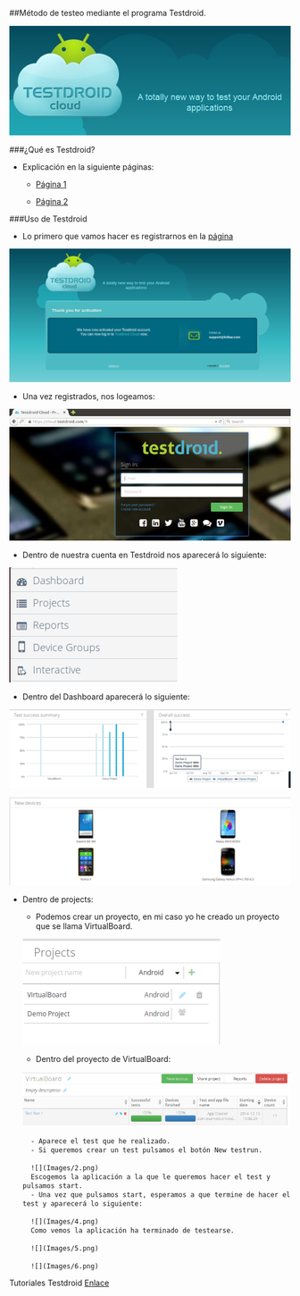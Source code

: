 ##Método de testeo mediante el programa Testdroid.

![](Images/7.png)

###¿Qué es Testdroid?

- Explicación en la siguiente páginas:

	- [Página 1](http://es.paperblog.com/testdroid-comprueba-el-funcionamiento-de-tu-aplicacion-android-en-varios-dispositivos-981937/)

	- [Página 2](http://www.elandroidelibre.com/2012/03/comprueba-el-rendimiento-de-tus-aplicaciones-en-mas-de-100-terminales-con-testdroid.html)

###Uso de Testdroid
- Lo primero que vamos hacer es registrarnos en la [página](http://testdroid.com/#)

![](Images/1.png)

- Una vez registrados, nos logeamos:

![](Images/3.png)

- Dentro de nuestra cuenta en Testdroid nos aparecerá lo siguiente:

![](Images/8.png)

- Dentro del Dashboard aparecerá lo siguiente:

![](Images/9.png)

![](Images/10.png)

- Dentro de projects:

	- Podemos crear un proyecto, en mi caso yo he creado un proyecto que se llama VirtualBoard.

	![](Images/11.png)

	- Dentro del proyecto de VirtualBoard:

	![](Images/12.png)

		- Aparece el test que he realizado.
		- Si queremos crear un test pulsamos el botón New testrun.

        ![](Images/2.png)
        Escogemos la aplicación a la que le queremos hacer el test y pulsamos start.
        - Una vez que pulsamos start, esperamos a que termine de hacer el test y aparecerá lo siguiente:

		![](Images/4.png)
        Como vemos la aplicación ha terminado de testearse.
        
        ![](Images/5.png)
        
        ![](Images/6.png)

Tutoriales Testdroid
[Enlace](https://www.youtube.com/playlist?list=PLY1_jWSmq0VLXUwfI1d6AMyOB9Z8JZYSh)
